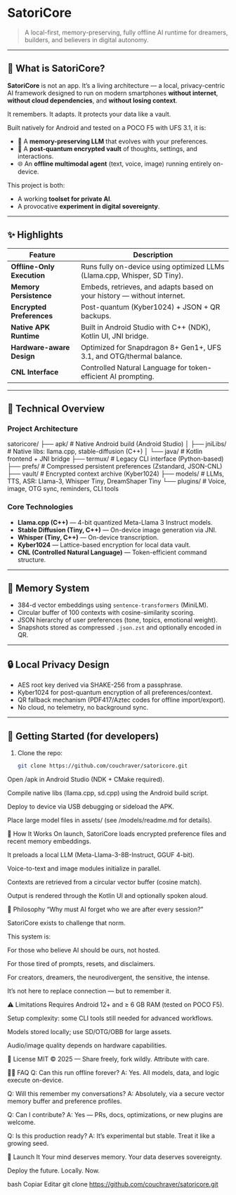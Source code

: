 # SatoriCore

> A local-first, memory-preserving, fully offline AI runtime for dreamers, builders, and believers in digital autonomy.

---

## 🌌 What is SatoriCore?

**SatoriCore** is not an app. It’s a living architecture — a local, privacy-centric AI framework designed to run on modern smartphones **without internet**, **without cloud dependencies**, and **without losing context**.

It remembers. It adapts. It protects your data like a vault.

Built natively for Android and tested on a POCO F5 with UFS 3.1, it is:

- 🧠 A **memory-preserving LLM** that evolves with your preferences.  
- 🔐 A **post-quantum encrypted vault** of thoughts, settings, and interactions.  
- 🌐 An **offline multimodal agent** (text, voice, image) running entirely on-device.

This project is both:

- A working **toolset for private AI**.  
- A provocative **experiment in digital sovereignty**.

---

## ✨ Highlights

| Feature                     | Description                                                                 |
|-----------------------------|-----------------------------------------------------------------------------|
| **Offline-Only Execution**  | Runs fully on-device using optimized LLMs (Llama.cpp, Whisper, SD Tiny).    |
| **Memory Persistence**      | Embeds, retrieves, and adapts based on your history — without internet.     |
| **Encrypted Preferences**   | Post-quantum (Kyber1024) + JSON + QR backups.                               |
| **Native APK Runtime**      | Built in Android Studio with C++ (NDK), Kotlin UI, JNI bridge.             |
| **Hardware-aware Design**   | Optimized for Snapdragon 8+ Gen1+, UFS 3.1, and OTG/thermal balance.        |
| **CNL Interface**           | Controlled Natural Language for token-efficient AI prompting.               |

---

## 📐 Technical Overview

### Project Architecture

satoricore/ ├── apk/ # Native Android build (Android Studio) │ ├── jniLibs/ # Native libs: llama.cpp, stable-diffusion (C++) │ └── java/ # Kotlin frontend + JNI bridge ├── termux/ # Legacy CLI interface (Python-based) ├── prefs/ # Compressed persistent preferences (Zstandard, JSON-CNL) ├── vault/ # Encrypted context archive (Kyber1024) ├── models/ # LLMs, TTS, ASR: Llama-3, Whisper Tiny, DreamShaper Tiny └── plugins/ # Voice, image, OTG sync, reminders, CLI tools


### Core Technologies
- **Llama.cpp (C++)** — 4-bit quantized Meta-Llama 3 Instruct models.  
- **Stable Diffusion (Tiny, C++)** — On-device image generation via JNI.  
- **Whisper (Tiny, C++)** — On-device transcription.  
- **Kyber1024** — Lattice-based encryption for local data vault.  
- **CNL (Controlled Natural Language)** — Token-efficient command structure.

---

## 🧠 Memory System
- 384-d vector embeddings using `sentence-transformers` (MiniLM).  
- Circular buffer of 100 contexts with cosine-similarity scoring.  
- JSON hierarchy of user preferences (tone, topics, emotional weight).  
- Snapshots stored as compressed `.json.zst` and optionally encoded in QR.

---

## 🔒 Local Privacy Design
- AES root key derived via SHAKE-256 from a passphrase.  
- Kyber1024 for post-quantum encryption of all preferences/context.  
- QR fallback mechanism (PDF417/Aztec codes for offline import/export).  
- No cloud, no telemetry, no background sync.

---

## 📲 Getting Started (for developers)
1. Clone the repo:  
   ```bash
   git clone https://github.com/couchraver/satoricore.git

Open /apk in Android Studio (NDK + CMake required).

Compile native libs (llama.cpp, sd.cpp) using the Android build script.

Deploy to device via USB debugging or sideload the APK.

Place large model files in assets/ (see /models/readme.md for details).

🔧 How It Works
On launch, SatoriCore loads encrypted preference files and recent memory embeddings.

It preloads a local LLM (Meta-Llama-3-8B-Instruct, GGUF 4-bit).

Voice-to-text and image modules initialize in parallel.

Contexts are retrieved from a circular vector buffer (cosine match).

Output is rendered through the Kotlin UI and optionally spoken aloud.

🌱 Philosophy
“Why must AI forget who we are after every session?”

SatoriCore exists to challenge that norm.

This system is:

For those who believe AI should be ours, not hosted.

For those tired of prompts, resets, and disclaimers.

For creators, dreamers, the neurodivergent, the sensitive, the intense.

It’s not here to replace connection — but to remember it.

⚠️ Limitations
Requires Android 12+ and ≥ 6 GB RAM (tested on POCO F5).

Setup complexity: some CLI tools still needed for advanced workflows.

Models stored locally; use SD/OTG/OBB for large assets.

Audio/image quality depends on hardware capabilities.

📜 License
MIT © 2025 — Share freely, fork wildly. Attribute with care.

🙋‍♂️ FAQ
Q: Can this run offline forever?
A: Yes. All models, data, and logic execute on-device.

Q: Will this remember my conversations?
A: Absolutely, via a secure vector memory buffer and preference profiles.

Q: Can I contribute?
A: Yes — PRs, docs, optimizations, or new plugins are welcome.

Q: Is this production ready?
A: It’s experimental but stable. Treat it like a growing seed.

🚀 Launch It
Your mind deserves memory.
Your data deserves sovereignty.

Deploy the future. Locally. Now.

bash
Copiar
Editar
git clone https://github.com/couchraver/satoricore.git
